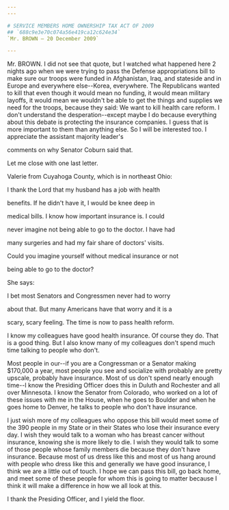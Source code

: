 ```yaml
---
---

# SERVICE MEMBERS HOME OWNERSHIP TAX ACT OF 2009
## `688c9e3e70c074a56e419ca12c624e34`
`Mr. BROWN — 20 December 2009`

---
```



Mr. BROWN. I did not see that quote, but I watched what happened here 
2 nights ago when we were trying to pass the Defense appropriations 
bill to make sure our troops were funded in Afghanistan, Iraq, and 
stateside and in Europe and everywhere else--Korea, everywhere. The 
Republicans wanted to kill that even though it would mean no funding, 
it would mean military layoffs, it would mean we wouldn't be able to 
get the things and supplies we need for the troops, because they said: 
We want to kill health care reform. I don't understand the 
desperation--except maybe I do because everything about this debate is 
protecting the insurance companies. I guess that is more important to 
them than anything else. So I will be interested too. I appreciate the 
assistant majority leader's


comments on why Senator Coburn said that.

Let me close with one last letter.

Valerie from Cuyahoga County, which is in northeast Ohio:




 I thank the Lord that my husband has a job with health 


 benefits. If he didn't have it, I would be knee deep in 


 medical bills. I know how important insurance is. I could 


 never imagine not being able to go to the doctor. I have had 


 many surgeries and had my fair share of doctors' visits. 


 Could you imagine yourself without medical insurance or not 


 being able to go to the doctor?


She says:




 I bet most Senators and Congressmen never had to worry 


 about that. But many Americans have that worry and it is a 


 scary, scary feeling. The time is now to pass health reform.


I know my colleagues have good health insurance. Of course they do. 
That is a good thing. But I also know many of my colleagues don't spend 
much time talking to people who don't.

Most people in our--if you are a Congressman or a Senator making 
$170,000 a year, most people you see and socialize with probably are 
pretty upscale, probably have insurance. Most of us don't spend nearly 
enough time--I know the Presiding Officer does this in Duluth and 
Rochester and all over Minnesota. I know the Senator from Colorado, who 
worked on a lot of these issues with me in the House, when he goes to 
Boulder and when he goes home to Denver, he talks to people who don't 
have insurance.

I just wish more of my colleagues who oppose this bill would meet 
some of the 390 people in my State or in their States who lose their 
insurance every day. I wish they would talk to a woman who has breast 
cancer without insurance, knowing she is more likely to die. I wish 
they would talk to some of those people whose family members die 
because they don't have insurance. Because most of us dress like this 
and most of us hang around with people who dress like this and 
generally we have good insurance, I think we are a little out of touch. 
I hope we can pass this bill, go back home, and meet some of these 
people for whom this is going to matter because I think it will make a 
difference in how we all look at this.

I thank the Presiding Officer, and I yield the floor.